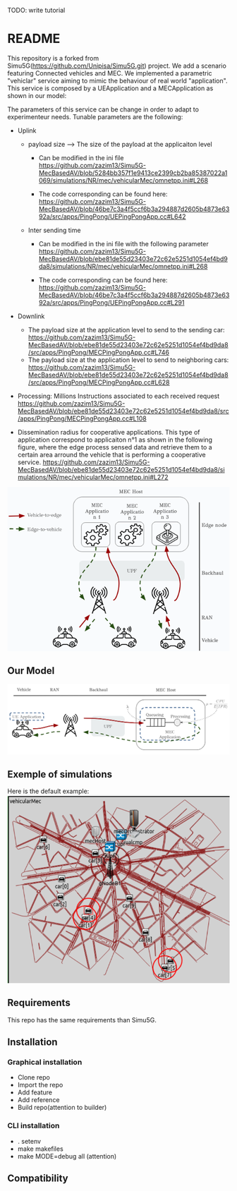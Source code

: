 TODO: write tutorial

#  README

This repository is a forked from Simu5G(https://github.com/Unipisa/Simu5G.git) project.
We add a scenario featuring Connected vehicles and MEC. We implemented a parametric "vehiclar" service aiming to mimic the behaviour of real world "application".
This service is composed by a UEApplication and a MECApplication as shown in our model: 



The parameters of this service can be change in order to adapt to experimenteur needs. Tunable parameters are the following:  

- Uplink
  - payload size --> The size of the payload at the applicaiton level
       - Can be modified in the ini file 
        https://github.com/zazim13/Simu5G-MecBasedAV/blob/5284bb357f1e9413ce2399cb2ba85387022a1069/simulations/NR/mec/vehicularMec/omnetpp.ini#L268
         
       - The code corresponding can be found here:
         https://github.com/zazim13/Simu5G-MecBasedAV/blob/46be7c3a4f5ccf6b3a294887d2605b4873e6392a/src/apps/PingPong/UEPingPongApp.cc#L642
         
  - Inter sending time
        
       - Can be modified in the ini file with the following parameter
         https://github.com/zazim13/Simu5G-MecBasedAV/blob/ebe81de55d23403e72c62e5251d1054ef4bd9da8/simulations/NR/mec/vehicularMec/omnetpp.ini#L268
        
         
       - The code corresponding can be found here:
         https://github.com/zazim13/Simu5G-MecBasedAV/blob/46be7c3a4f5ccf6b3a294887d2605b4873e6392a/src/apps/PingPong/UEPingPongApp.cc#L291
         
- Downlink
  - The payload size at the application level to send to the sending car:
     https://github.com/zazim13/Simu5G-MecBasedAV/blob/ebe81de55d23403e72c62e5251d1054ef4bd9da8/src/apps/PingPong/MECPingPongApp.cc#L746
  - The payload size at the application level to send to neighboring cars: 
    https://github.com/zazim13/Simu5G-MecBasedAV/blob/ebe81de55d23403e72c62e5251d1054ef4bd9da8/src/apps/PingPong/MECPingPongApp.cc#L628

    
- Processing: Millions Instructions associated to each received request
  https://github.com/zazim13/Simu5G-MecBasedAV/blob/ebe81de55d23403e72c62e5251d1054ef4bd9da8/src/apps/PingPong/MECPingPongApp.cc#L108
  
- Dissemination radius for cooperative applications. This type of application correspond to applicaiton n°1 as shown in the following figure, where the edge process sensed data and retrieve them to a certain area arround the vehicle that is performing a cooperative service.
  https://github.com/zazim13/Simu5G-MecBasedAV/blob/ebe81de55d23403e72c62e5251d1054ef4bd9da8/simulations/NR/mec/vehicularMec/omnetpp.ini#L272


![Model](illustrations/model.png)


## Our Model 

![Model](illustrations/system.png)


## Exemple of simulations

Here is the default example:
![image](illustrations/experiment.png)



## Requirements 
This repo has the same requirements than Simu5G. 

## Installation 
### Graphical installation 
- Clone repo
- Import the repo
- Add feature
- Add reference
- Build repo(attention to builder)
### CLI installation
- . setenv
- make makefiles 
- make MODE=debug all (attention)


## Compatibility 
